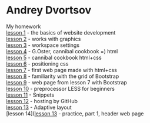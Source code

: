 

# Andrey Dvortsov

My homework  
[lesson 1](https://github.com/exzy92/exzy92.github.io/tree/master/lesson1 "the basics of website development") - the basics of website development  
[lesson 2](https://github.com/exzy92/exzy92.github.io/tree/master/lesson2 "works with graphics") - works with graphics  
[lesson 3](https://github.com/exzy92/exzy92.github.io/tree/master/lesson3 "workspace settings") - workspace settings  
[lesson 4](https://exzy92.github.io/lesson4/index.html "mini-book HTML") - G.Oster, cannibal cookbook =) html  
[lesson 5](https://exzy92.github.io/lesson5/index.html "mini-book HTML + css") - cannibal cookbook html+css  
[lesson 6](https://github.com/exzy92/exzy92.github.io/tree/master/lesson6/homework "2 exersices") - positioning css  
[lesson 7](https://exzy92.github.io/lesson7/MyFirstProject/src/ "html+css web page") - first web page made with html+css  
[lesson 8](https://exzy92.github.io/lesson8/MyFirstProject/src/ "the basics of bootstrap") - familiarity with the grid of Bootstrap  
[lesson 9](https://exzy92.github.io/lesson9/MyFirstProject/src/ "web page with bootstrap") - web page from lesson 7 with Bootstrap  
[lesson 10](https://github.com/exzy92/exzy92.github.io/tree/master/lesson10 "preprocessor LESS") - preprocessor LESS for beginners  
[lesson 11](https://github.com/exzy92/exzy92.github.io/blob/master/lesson11/index.html "snippets") - Snippets  
[lesson 12](https://exzy92.github.io/lesson12/exzy92_exzy92.github.io.htm "hosting by GitHub") - hosting by GitHub  
[lesson 13](https://exzy92.github.io/lesson13/ "homework in style PixelPerfect") - Adaptive layout   
[lesson 14]([lesson 13](https://exzy92.github.io/lesson13/ "practice, part 1") - practice, part 1, header web page    

